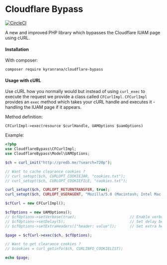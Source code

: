 # Cloudflare Bypass

[![CircleCI](https://circleci.com/gh/KyranRana/cloudflare-bypass.svg?style=svg)](https://circleci.com/gh/KyranRana/cloudflare-bypass)

A new and improved PHP library which bypasses the Cloudflare IUAM page using cURL.


#### Installation

With composer:

`composer require kyranrana/cloudflare-bypass`


#### Usage with cURL

Use cURL how you normally would but instead of using `curl_exec` to execute the 
request we provide a class called `CFCurlImpl`. `CFCurlImpl` provides an `exec` method which takes your cURL handle and 
executes it - handling the IUAM page if it appears.

  
Method definition:
  
```
CFCurlImpl->exec(resource $curlHandle, UAMOptions $uamOptions)
``` 

Example:

```php
<?php
use CloudflareBypass\CFCurlImpl;
use CloudflareBypass\Model\UAMOptions;

$ch = curl_init("http://predb.me/?search=720p");

// Want to cache clearance cookies ?
// curl_setopt($ch, CURLOPT_COOKIEJAR, "cookies.txt");
// curl_setopt($ch, CURLOPT_COOKIEFILE, "cookies.txt");

curl_setopt($ch, CURLOPT_RETURNTRANSFER, true);
curl_setopt($ch, CURLOPT_USERAGENT, "Mozilla/5.0 (Macintosh; Intel Mac OS X 10_14_3) AppleWebKit/537.36 (KHTML, like Gecko) Chrome/76.0.3809.100 Safari/537.36");

$cfCurl = new CFCurlImpl();

$cfOptions = new UAMOptions();
// $cfOptions->setVerbose(true);                        // Enable verbose 
// $cfOptions->setDelay(5);                             // Set delay before requesting clearance
// $cfOptions->setExtraHeaders(["header: value"]);      // Set extra headers (use this instead of CURLOPT_HTTPHEADER)

$page = $cfCurl->exec($ch, $cfOptions);

// Want to get clearance cookies ?
// $cookies = curl_getinfo($ch, CURLINFO_COOKIELIST);

echo $page;
```
